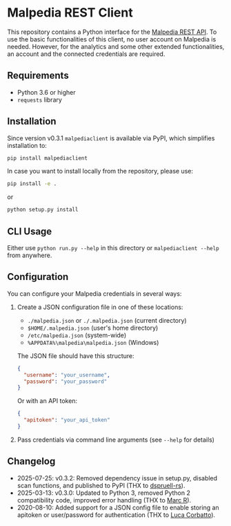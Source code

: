 # Malpedia REST Client

This repository contains a Python interface for the [Malpedia REST API](https://malpedia.caad.fkie.fraunhofer.de).
To use the basic functionalities of this client, no user account on Malpedia is needed.
However, for the analytics and some other extended functionalities, an account and the connected credentials are required.

## Requirements

- Python 3.6 or higher
- `requests` library

## Installation

Since version v0.3.1 `malpediaclient` is available via PyPI, which simplifies installation to:

```bash
pip install malpediaclient
```


In case you want to install locally from the repository, please use:


```bash
pip install -e .
```

or

```bash
python setup.py install
```

## CLI Usage

Either use `python run.py --help` in this directory or `malpediaclient --help` from anywhere.

## Configuration

You can configure your Malpedia credentials in several ways:

1. Create a JSON configuration file in one of these locations:
   - `./malpedia.json` or `./.malpedia.json` (current directory)
   - `$HOME/.malpedia.json` (user's home directory)
   - `/etc/malpedia.json` (system-wide)
   - `%APPDATA%\malpedia\malpedia.json` (Windows)

   The JSON file should have this structure:
   ```json
   {
     "username": "your_username",
     "password": "your_password"
   }
   ```
   
   Or with an API token:
   ```json
   {
     "apitoken": "your_api_token"
   }
   ```

2. Pass credentials via command line arguments (see `--help` for details)

## Changelog

* 2025-07-25: v0.3.2: Removed dependency issue in setup.py, disabled scan functions, and published to PyPI (THX to [dspruell-rs](https://github.com/dspruell-rs)).
* 2025-03-13: v0.3.0: Updated to Python 3, removed Python 2 compatibility code, improved error handling (THX to [Marc R](https://github.com/seifreed)).
* 2020-08-10: Added support for a JSON config file to enable storing an apitoken or user/password for authentication (THX to [Luca Corbatto](https://github.com/targodan)).
